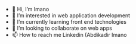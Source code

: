 - 👋 Hi, I’m Imano
- 👀 I’m interested in web application development
- 🌱 I’m currently learning front end technologies
- 💞️ I’m looking to collaborate on web apps
- 📫 How to reach me Linkedin (Abdikadir Imano

<!---
Guyesa/Guyesa is a ✨ special ✨ repository because its `README.md` (this file) appears on your GitHub profile.
You can click the Preview link to take a look at your changes.
--->
